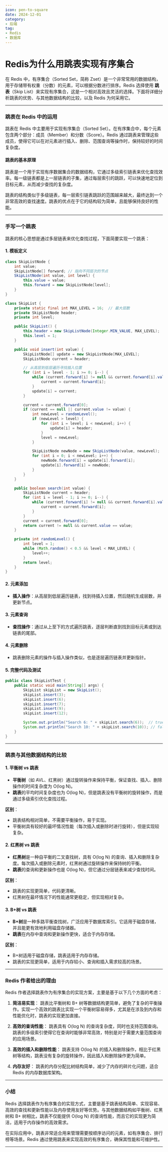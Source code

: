 ```yaml
---
icon: pen-to-square
date: 2024-12-01
category:
- 后端
tag:
- Redis
- 数据库
---
```

# Redis为什么用跳表实现有序集合


在 Redis 中，有序集合（Sorted Set，简称 Zset）是一个非常常用的数据结构，用于存储带有权重（分数）的元素，可以根据分数进行排序。Redis 选择使用 **跳表**（Skip List）来实现有序集合，这是一个相对高效且灵活的选择。下面将详细分析跳表的优势、与其他数据结构的比较，以及 Redis 为何采用它。

---

### 跳表在 Redis 中的运用

跳表在 Redis 中主要用于实现有序集合（Sorted Set）。在有序集合中，每个元素包含两个部分：成员（Member）和分数（Score）。Redis 通过跳表来管理这些成员，使得它可以在对元素进行插入、删除、范围查询等操作时，保持较好的时间复杂度。

#### 跳表的基本原理

跳表是一个用于实现有序数据集合的数据结构，它通过多级索引链表来优化查找效率。每一级链表都是上一层链表的子集，通过每层索引的跳跃，可以快速地定位到目标元素，从而减少查找的复杂度。

跳表的结构类似于多级链表，每一层索引链表跳跃的范围越来越大，最终达到一个非常高效的查找速度。跳表的优点在于它的结构较为简单，且能够保持良好的性能。

---

### 手写一个跳表

跳表的核心思想是通过多层链表来优化查找过程，下面简要实现一个跳表：

#### 1. 模板定义

```java
class SkipListNode {
    int value;
    SkipListNode[] forward; // 指向不同层次的节点
    SkipListNode(int value, int level) {
        this.value = value;
        this.forward = new SkipListNode[level];
    }
}

class SkipList {
    private static final int MAX_LEVEL = 16;  // 最大层数
    private SkipListNode header;
    private int level;

    public SkipList() {
        this.header = new SkipListNode(Integer.MIN_VALUE, MAX_LEVEL);
        this.level = 1;
    }

    public void insert(int value) {
        SkipListNode[] update = new SkipListNode[MAX_LEVEL];
        SkipListNode current = header;

        // 从高层到低层遍历寻找插入位置
        for (int i = level - 1; i >= 0; i--) {
            while (current.forward[i] != null && current.forward[i].value < value) {
                current = current.forward[i];
            }
            update[i] = current;
        }

        current = current.forward[0];
        if (current == null || current.value != value) {
            int newLevel = randomLevel();
            if (newLevel > level) {
                for (int i = level; i < newLevel; i++) {
                    update[i] = header;
                }
                level = newLevel;
            }

            SkipListNode newNode = new SkipListNode(value, newLevel);
            for (int i = 0; i < newLevel; i++) {
                newNode.forward[i] = update[i].forward[i];
                update[i].forward[i] = newNode;
            }
        }
    }

    public boolean search(int value) {
        SkipListNode current = header;
        for (int i = level - 1; i >= 0; i--) {
            while (current.forward[i] != null && current.forward[i].value < value) {
                current = current.forward[i];
            }
        }
        current = current.forward[0];
        return current != null && current.value == value;
    }

    private int randomLevel() {
        int level = 1;
        while (Math.random() < 0.5 && level < MAX_LEVEL) {
            level++;
        }
        return level;
    }
}
```

#### 2. 元素添加

- **插入操作**：从高层到低层遍历链表，找到待插入位置，然后随机生成层数，并更新节点。

#### 3. 元素查询

- **查找操作**：通过从上至下的方式遍历跳表，逐层判断直到找到目标元素或到达链表的尾部。

#### 4. 元素删除

- 跳表删除元素的操作与插入操作类似，也是逐层遍历链表并更新指针。

#### 5. 完整代码及测试

```java
public class SkipListTest {
    public static void main(String[] args) {
        SkipList skipList = new SkipList();
        skipList.insert(3);
        skipList.insert(6);
        skipList.insert(7);
        skipList.insert(9);
        skipList.insert(12);

        System.out.println("Search 6: " + skipList.search(6));  // true
        System.out.println("Search 10: " + skipList.search(10)); // false
    }
}
```

---

### 跳表与其他数据结构的比较

#### 1. 平衡树 vs 跳表

- **平衡树**（如 AVL、红黑树）通过旋转操作来保持平衡，保证查找、插入、删除操作的时间复杂度为 O(log N)。
- **跳表**的平均时间复杂度也为 O(log N)，但是跳表没有平衡树的旋转操作，而是通过多级索引优化查找过程。

**区别**：
- 跳表结构相对简单，不需要平衡操作，易于实现。
- 平衡树具有较好的最坏情况性能（每次插入或删除时进行旋转），但是实现较复杂。

#### 2. 红黑树 vs 跳表

- **红黑树**是一种自平衡的二叉查找树，具有 O(log N) 的查询、插入和删除复杂度。每次插入或删除元素时，红黑树通过旋转操作来保持树的平衡。
- **跳表**的查询和更新操作也是 O(log N)，但它通过分层链表来减少查找时间。

**区别**：
- 跳表的实现更简单，代码更清晰。
- 红黑树在最坏情况下的性能通常更稳定，但实现相对复杂。

#### 3. B+树 vs 跳表

- **B+树**是一种多路平衡查找树，广泛应用于数据库索引。它适用于磁盘存储，并且能更有效地利用磁盘存储器。
- **跳表**在内存中查询和更新操作更快，适合于内存存储。

**区别**：
- B+树适用于磁盘存储，跳表适用于内存存储。
- 跳表的实现更简单，适用于内存较小、查询和插入需求较高的场景。

---

### Redis 作者给出的理由

Redis 作者选择跳表作为有序集合的实现方案，主要是基于以下几个方面的考虑：

1. **简洁易实现**：
   跳表比平衡树和 B+ 树等数据结构更简单，避免了复杂的平衡操作。实现一个高效的跳表比实现一个平衡树容易得多，尤其是在涉及到内存和性能优化时，跳表的实现更加直接。

2. **高效的查询性能**：
   跳表具有 O(log N) 的查询复杂度，同时也支持范围查询。跳表的多级索引使得它在查询时能够非常高效，特别是对于需要大量范围查询的应用场景。

3. **高效的插入和删除性能**：
   跳表支持 O(log N) 的插入和删除操作，相比于红黑树等结构，跳表没有复杂的旋转操作，因此插入和删除操作更为简单。

4. **内存友好**：
   跳表的内存分配比树结构简单，减少了内存的碎片化问题，适合 Redis 的内存数据库架构。

---

### 小结

Redis 选择跳表作为有序集合的实现方式，主要是基于跳表结构简单、实现容易、高效的查找和更新性能以及内存使用友好等优势。与其他数据结构如平衡树、红黑树和 B+ 树相比，跳表不仅能提供 O(log N) 的查询性能，而且它的实现更为简洁，适用于内存操作的高效需求。

在实际应用中，跳表非常适合用来管理需要按顺序访问的元素，如有序集合、排行榜等场景。Redis 通过使用跳表来实现高效的有序集合，确保其性能和可维护性。

---

